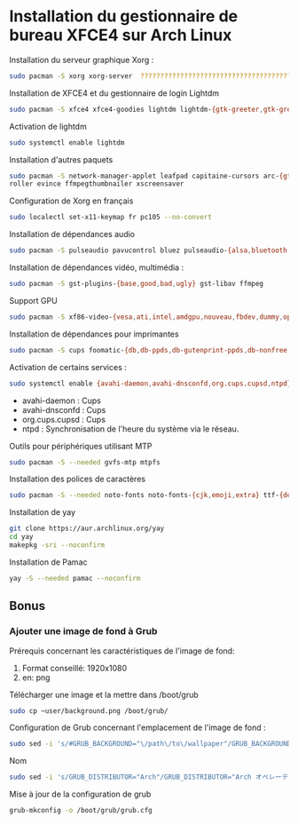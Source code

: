 # Installation du gestionnaire de bureau XFCE4 sur Arch Linux

Installation du serveur graphique Xorg :

```Bash
sudo pacman -S xorg xorg-server  ????????????????????????????????????????????????????
```

Installation de XFCE4 et du gestionnaire de login Lightdm

```Bash
sudo pacman -S xfce4 xfce4-goodies lightdm lightdm-{gtk-greeter,gtk-greeter-settings}
```

Activation de lightdm

```Bash
sudo systemctl enable lightdm
```

Installation d'autres paquets

```Bash
sudo pacman -S network-manager-applet leafpad capitaine-cursors arc-{gtk-theme,icon-theme} xdg-user-dirs-gtk git archlinux-wallpaper archlinux-artwork adwaita-icon-theme gnome-icon-theme-extras libreoffice-still-fr hunspell-fr firefox-{i18n-fr,ublock-origin} vlc file-
roller evince ffmpegthumbnailer xscreensaver
```


Configuration de Xorg en français

```Bash
sudo localectl set-x11-keymap fr pc105 --no-convert
```

Installation de dépendances audio
```Bash
sudo pacman -S pulseaudio pavucontrol bluez pulseaudio-{alsa,bluetooth,equalizer,jack,lirc} alsa-utils blueman
```

Installation de dépendances vidéo, multimédia :
```Bash
sudo pacman -S gst-plugins-{base,good,bad,ugly} gst-libav ffmpeg
```

Support GPU
```Bash
sudo pacman -S xf86-video-{vesa,ati,intel,amdgpu,nouveau,fbdev,dummy,openchrome,sisusb,vmware,qxl,voodoo} 
```

Installation de dépendances pour imprimantes
```Bash
sudo pacman -S cups foomatic-{db,db-ppds,db-gutenprint-ppds,db-nonfree,db-nonfree-ppds} gutenprint xsane system-config-printer
```

Activation de certains services :

```Bash
sudo systemctl enable {avahi-daemon,avahi-dnsconfd,org.cups.cupsd,ntpd}
```

* avahi-daemon   : Cups
* avahi-dnsconfd : Cups
* org.cups.cupsd : Cups
* ntpd           : Synchronisation de l'heure du système via le réseau.

Outils pour périphériques utilisant MTP
```Bash
sudo pacman -S --needed gvfs-mtp mtpfs
```

Installation des polices de caractères
```Bash
sudo pacman -S --needed noto-fonts noto-fonts-{cjk,emoji,extra} ttf-{dejavu,roboto,ubuntu-font-family,bitstream-vera,liberation,arphic-uming,baekmuk} xorg-fonts-type1 gnu-free-fonts sdl_ttf gsfonts
```

Installation de yay

```Bash
git clone https://aur.archlinux.org/yay
cd yay
makepkg -sri --noconfirm
```

Installation de Pamac
```Bash
yay -S --needed pamac --noconfirm
```

## Bonus

### Ajouter une image de fond à Grub

Prérequis concernant les caractéristiques de l'image de fond:

1. Format conseillé: 1920x1080
2. en: png

Télécharger une image et la mettre dans /boot/grub

```Bash
sudo cp ~user/background.png /boot/grub/
```

Configuration de Grub concernant l'emplacement de l'image de fond :
```Bash
sudo sed -i 's/#GRUB_BACKGROUND="\/path\/to\/wallpaper"/GRUB_BACKGROUND="\/boot\/grub\/background.png"/' /etc/default/grub
```

Nom 
```Bash
sudo sed -i 's/GRUB_DISTRIBUTOR="Arch"/GRUB_DISTRIBUTOR="Arch オペレーティングシステム"/' /etc/default/grub
```

Mise à jour de la configuration de grub
```Bash
grub-mkconfig -o /boot/grub/grub.cfg
```
